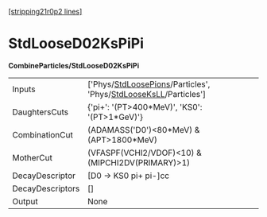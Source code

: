 [[stripping21r0p2 lines]](./stripping21r0p2-index)

# StdLooseD02KsPiPi

**CombineParticles/StdLooseD02KsPiPi**

|                  |                                                                                                                                                                        |
|------------------|------------------------------------------------------------------------------------------------------------------------------------------------------------------------|
| Inputs           | ['Phys/[StdLoosePions](./stripping21r0p2-commonparticles-stdloosepions)/Particles', 'Phys/[StdLooseKsLL](./stripping21r0p2-commonparticles-stdlooseksll)/Particles'] |
| DaughtersCuts    | {'pi+': '(PT\>400\*MeV)', 'KS0': '(PT\>1\*GeV)'}                                                                                                                       |
| CombinationCut   | (ADAMASS('D0')\<80\*MeV) & (APT\>1800\*MeV)                                                                                                                            |
| MotherCut        | (VFASPF(VCHI2/VDOF)\<10) & (MIPCHI2DV(PRIMARY)\>1)                                                                                                                     |
| DecayDescriptor  | [D0 -\> KS0 pi+ pi-]cc                                                                                                                                               |
| DecayDescriptors | []                                                                                                                                                                   |
| Output           | None                                                                                                                                                                   |
